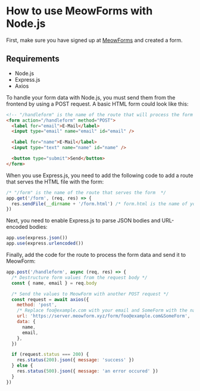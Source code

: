 # How to use MeowForms with Node.js

First, make sure you have signed up at [MeowForms](https://meowform.xyz) and created a form.

## Requirements

- Node.js
- Express.js
- Axios

To handle your form data with Node.js, you must send them from the frontend by using a POST request. A basic HTML form could look like this:

```html
<!-- "/handleform" is the name of the route that will process the form data -->
<form action="/handleform" method="POST">
  <label for="email">E-Mail</label>
  <input type="email" name="email" id="email" />

  <label for="name">E-Mail</label>
  <input type="text" name="name" id="name" />

  <button type="submit">Send</button>
</form>
```

When you use Express.js, you need to add the following code to add a route that serves the HTML file with the form:

```javascript
/* "/form" is the name of the route that serves the form  */
app.get('/form', (req, res) => {
  res.sendFile(__dirname + '/form.html') /* form.html is the name of your HTML file */
})
```

Next, you need to enable Express.js to parse JSON bodies and URL-encoded bodies:

```javascript
app.use(express.json())
app.use(express.urlencoded())
```

Finally, add the code for the route to process the form data and send it to MeowForm:

```javascript
app.post('/handleform', async (req, res) => {
  /* Destructure form values from the request body */
  const { name, email } = req.body

  /* Send the values to MeowForm with another POST request */
  const request = await axios({
    method: 'post',
    /* Replace foo@example.com with your email and SomeForm with the name of your form */
    url: 'https://server.meowform.xyz/form/foo@example.com&SomeForm',
    data: {
      name,
      email,
    },
  })

  if (request.status === 200) {
    res.status(200).json({ message: 'success' })
  } else {
    res.status(500).json({ message: 'an error occured' })
  }
})
```
